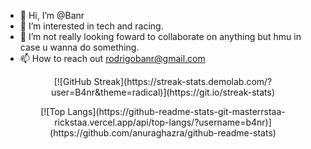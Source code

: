 - 👋 Hi, I’m @Banr
- 👀 I’m interested in tech and racing.
- 💞️ I’m not really looking foward to collaborate on anything but hmu in case u wanna do something.
- 📫 How to reach out rodrigobanr@gmail.com

<p style="text-align: center;">[![GitHub Streak](https://streak-stats.demolab.com/?user=B4nr&theme=radical)](https://git.io/streak-stats)</p>

<p style="text-align: center;">[![Top Langs](https://github-readme-stats-git-masterrstaa-rickstaa.vercel.app/api/top-langs/?username=b4nr)](https://github.com/anuraghazra/github-readme-stats)</p>

